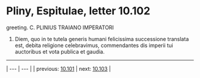 # Pliny, Espitulae, letter 10.102

greeting. C. PLINIUS TRAIANO IMPERATORI



1. Diem, quo in te tutela generis humani felicissima successione translata est, debita religione celebravimus, commendantes dis imperii tui auctoribus et vota publica et gaudia.



---

| --- | --- |
| previous: [10.101](../10.101/) | next: [10.103](../10.103/) |